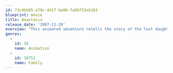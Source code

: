 ```yaml
---
id: 73c4bb05-e70c-4417-be08-fa9b721eb283
blueprint: movie
title: Anastasia
release_date: '1997-11-20'
overview: "This animated adventure retells the story of the lost daughter of Russia's last czar. The evil Rasputin places a curse on the Romanov family, and Anastasia and her grandmother, Empress Maria, get separated. After growing up in an orphanage, Anastasia encounters two Russian men seeking a reward offered by Empress Maria for the return of her granddaughter. The trio travels to Paris, where they find that the empress has grown skeptical of imposters."
genres:
  -
    id: 16
    name: Animation
  -
    id: 10751
    name: Family
---
```

